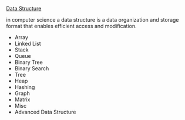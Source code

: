 



[Data Structure](https://www.geeksforgeeks.org/data-structures/)

in computer science a data structure is a data organization and storage format that enables efficient access and modification.

- Array
- Linked List
- Stack
- Queue
- Binary Tree
- Binary Search
- Tree
- Heap
- Hashing
- Graph
- Matrix
- Misc
- Advanced Data Structure
